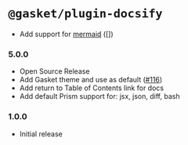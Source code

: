 # `@gasket/plugin-docsify`

- Add support for [mermaid] ([])

### 5.0.0

- Open Source Release
- Add Gasket theme and use as default ([#116])
- Add return to Table of Contents link for docs
- Add default Prism support for: jsx, json, diff, bash

### 1.0.0

- Initial release


[#116]:https://github.com/godaddy/gasket/pull/116

[mermaid]:https://mermaid-js.github.io/
